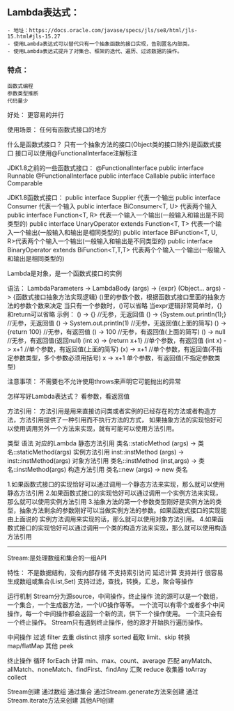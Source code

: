 ## Lambda表达式：
	- 地址：https://docs.oracle.com/javase/specs/jls/se8/html/jls-15.html#jls-15.27
	- 使用Lambda表达式可以替代只有一个抽象函数的接口实现，告别匿名内部类。
	- 使用Lambda表达式提升了对集合、框架的迭代、遍历、过滤数据的操作。
	
### 特点：
	函数式编程
	参数类型推断
	代码量少
	
好处：
	更容易的并行
	
使用场景：
	任何有函数式接口的地方
	
什么是函数式接口？
	只有一个抽象方法的接口(Object类的接口除外)是函数式接口
	接口可以使用@FunctionalInterface注解标注
	
JDK1.8之前的一些函数式接口：
	@FunctionalInterface
	public interface Runnable
	@FunctionalInterface
	public interface Callable<V>
	public interface Comparable<T> 
	
JDK1.8函数式接口：
	public interface Supplier<T> 代表一个输出
	public interface Consumer<T> 代表一个输入
	public interface BiConsumer<T, U> 代表两个输入
	public interface Function<T, R> 代表一个输入一个输出(一般输入和输出是不同类型的)
	public interface UnaryOperator<T> extends Function<T, T> 代表一个输入一个输出(一般输入和输出是相同类型的)
	public interface BiFunction<T, U, R>代表两个个输入一个输出(一般输入和输出是不同类型的)
	public interface BinaryOperator<T> extends BiFunction<T,T,T> 代表两个个输入一个输出(一般输入和输出是相同类型的)
	
Lambda是对象，是一个函数式接口的实例

语法：
LambdaParameters -> LambdaBody
(args) -> {expr}
(Object... args) -> {函数式接口抽象方法实现逻辑}
()里的参数个数，根据函数式接口里面的抽象方法的参数个数来决定
当只有一个参数时，()可以省略
当expr逻辑非常简单时，{}和return可以省略
示例：
() -> {} //无参，无返回值
() -> {System.out.println(1);} //无参，无返回值
() -> System.out.println(1) //无参，无返回值(上面的简写)
() -> {return 100} //无参，有返回值
() -> 100 //无参，有返回值(上面的简写)
() -> null //无参，有返回值(返回null)
(int x) -> {return x+1} //单个参数，有返回值
(int x) -> x+1 //单个参数，有返回值(上面的简写)
(x) -> x+1 //单个参数，有返回值(不指定参数类型，多个参数必须用括号)
x -> x+1 单个参数，有返回值(不指定参数类型)

注意事项：
不需要也不允许使用throws来声明它可能抛出的异常

怎样写好Lambda表达式？
看参数，看返回值

方法引用：
方法引用是用来直接访问类或者实例的已经存在的方法或者构造方法，方法引用提供了一种引用而不执行方法的方式，
如果抽象方法的实现恰好可以使用调用另外一个方法来实现，就有可能可以使用方法引用。

类型                         语法                                       对应的Lambda
静态方法引用     类名::staticMethod      (args) -> 类名::staticMethod(args)
实例方法引用     inst::instMethod        (args) -> inst::instMethod(args)
对象方法引用     类名::instMethod        (inst,args) -> 类名::instMethod(args)
构造方法引用     类名::new               (args) -> new 类名

1.如果函数式接口的实现恰好可以通过调用一个静态方法来实现，那么就可以使用静态方法引用
2.如果函数式接口的实现恰好可以通过调用一个实例方法来实现，那么就可以使用实例方法引用
3.抽象方法的第一个参数类型刚好是实例方法的类型，抽象方法剩余的参数刚好可以当做实例方法的参数。如果函数式接口的实现能由上面说的
实例方法调用来实现的话，那么就可以使用对象方法引用。
4.如果函数式接口的实现恰好可以通过调用一个类的构造方法来实现，那么就可以使用构造方法引用

--------------------------------------------------------------------------------------------------------------------

Stream:是处理数组和集合的一组API

特性：
	不是数据结构，没有内部存储
	不支持索引访问
	延迟计算
	支持并行
	很容易生成数组或集合(List,Set)
	支持过滤，查找，转换，汇总，聚合等操作

运行机制
	Stream分为源source，中间操作，终止操作
	流的源可以是一个数组，一个集合，一个生成器方法，一个I/O操作等等。
	一个流可以有零个或者多个中间操作，每一个中间操作都会返回一个新的流，供下一个操作使用。
	一个流只会有一个终止操作。
	Stream只有遇到终止操作，他的源才开始执行遍历操作。
	
中间操作
	过滤 filter
	去重 distinct
	排序 sorted
	截取 limit、skip
	转换 map/flatMap
	其他 peek
	
终止操作
	循环 forEach
	计算 min、max、count、average
	匹配 anyMatch、allMatch、noneMatch、findFirst、findAny
	汇聚 reduce
	收集器 toArray collect
	
Stream创建
	通过数组
	通过集合
	通过Stream.generate方法来创建
	通过Stream.iterate方法来创建
	其他API创建
